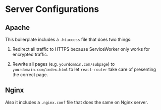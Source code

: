 # Server Configurations

## Apache

This boilerplate includes a `.htaccess` file that does two things:

1. Redirect all traffic to HTTPS because ServiceWorker only works for encrypted traffic.

2. Rewrite all pages (e.g. `yourdomain.com/subpage`) to `yourdomain.com/index.html` to let `react-router` take care of presenting the correct page.

## Nginx

Also it includes a `.nginx.conf` file that does the same on Nginx server.
